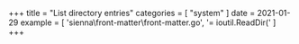 +++
title = "List directory entries"
categories = [ "system" ]
date = 2021-01-29
example = [
   'sienna\front-matter\front-matter.go', '= ioutil.ReadDir('
]
+++

